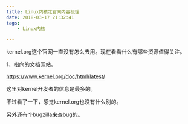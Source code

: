 ```yaml
---
title: Linux内核之官网内容梳理
date: 2018-03-17 21:32:41
tags:
	- Linux内核

---
```




kernel.org这个官网一直没有怎么去用。现在看看什么有哪些资源值得关注。

1、指向的文档网站。

https://www.kernel.org/doc/html/latest/

这里对kernel开发者的信息是最多的。



不过看了一下，感觉kernel.org也没有什么别的。

另外还有个bugzilla来查bug的。


